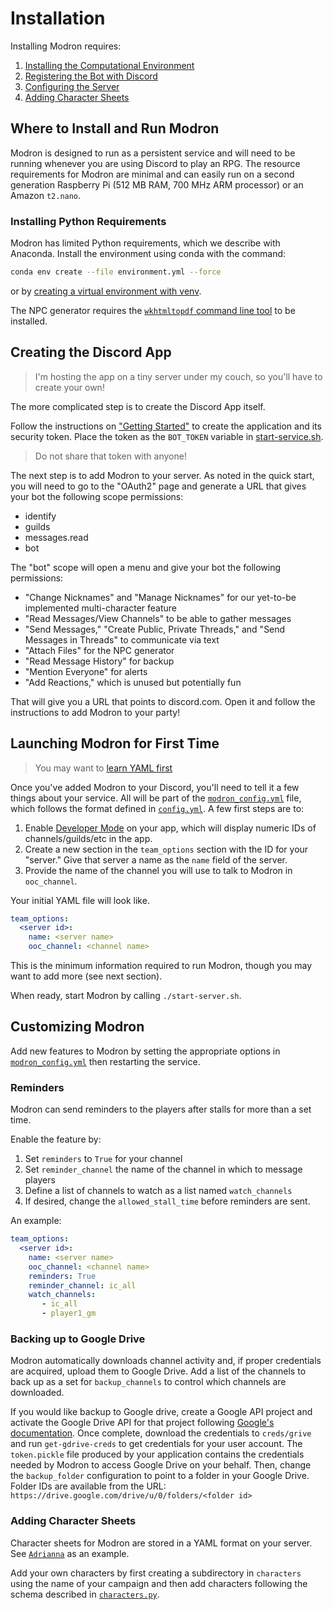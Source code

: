 # Installation

Installing Modron requires:

1. [Installing the Computational Environment](#where-to-install-and-run-modron)
2. [Registering the Bot with Discord](#creating-the-discord-app)
3. [Configuring the Server](#launching-modron-for-first-time)
4. [Adding Character Sheets](#adding-character-sheets)

## Where to Install and Run Modron

Modron is designed to run as a persistent service and will need to be running
whenever you are using Discord to play an RPG.
The resource requirements for Modron are minimal and can easily run on
a second generation Raspberry Pi (512 MB RAM, 700 MHz ARM processor)
or an Amazon `t2.nano`.

### Installing Python Requirements

Modron has limited Python requirements, which we describe with Anaconda.
Install the environment using conda with the command:

```bash
conda env create --file environment.yml --force
```

or by [creating a virtual environment with venv](https://docs.python.org/3/library/venv.html).

The NPC generator requires the [`wkhtmltopdf` command line tool](https://wkhtmltopdf.org/index.html) to be installed.

## Creating the Discord App

> I'm hosting the app on a tiny server under my couch, so you'll have to create your own!

The more complicated step is to create the Discord App itself.

Follow the instructions on ["Getting Started"](https://discord.com/developers/docs/getting-started) to
create the application and its security token.
Place the token as the `BOT_TOKEN` variable in [start-service.sh](../start-service.sh).

> Do not share that token with anyone!

The next step is to add Modron to your server.
As noted in the quick start, you will need to go to the "OAuth2" page
and generate a URL that gives your bot the following scope permissions:

- identify
- guilds
- messages.read
- bot

The "bot" scope will open a menu and give your bot the following permissions:

- "Change Nicknames" and "Manage Nicknames" for our yet-to-be implemented multi-character feature
- "Read Messages/View Channels" to be able to gather messages
- "Send Messages," "Create Public, Private Threads," and "Send Messages in Threads" to communicate via text
- "Attach Files" for the NPC generator
- "Read Message History" for backup
- "Mention Everyone" for alerts
- "Add Reactions," which is unused but potentially fun

That will give you a URL that points to discord.com. 
Open it and follow the instructions to add Modron to your party!

## Launching Modron for First Time

> You may want to [learn YAML first](https://learnxinyminutes.com/docs/yaml/)

Once you've added Modron to your Discord, you'll need to tell it a few things about your service.
All will be part of the [`modron_config.yml`](../modron_config.yml) file,
which follows the format defined in [`config.yml`](../modron/config.py).
A few first steps are to:

1. Enable [Developer Mode](https://www.howtogeek.com/714348/how-to-enable-or-disable-developer-mode-on-discord/)
   on your app, which will display numeric IDs of channels/guilds/etc in the app.   
2. Create a new section in the `team_options` section with the ID for your "server."
   Give that server a name as the `name` field of the server.
3. Provide the name of the channel you will use to talk to Modron in `ooc_channel`.


Your initial YAML file will look like.
   
```yaml
team_options:
  <server id>:
    name: <server name>
    ooc_channel: <channel name>
```

This is the minimum information required to run Modron, though you may want to add more (see next section).

When ready, start Modron by calling `./start-server.sh`.

## Customizing Modron

Add new features to Modron by setting the appropriate options in [`modron_config.yml`](../modron_config.yml)
then restarting the service.

### Reminders

Modron can send reminders to the players after stalls for more than a set time.

Enable the feature by:

1. Set `reminders` to ``True`` for your channel
2. Set `reminder_channel` the name of the channel in which to message players
3. Define a list of channels to watch as a list named `watch_channels`
4. If desired, change the `allowed_stall_time` before reminders are sent.

An example:

```yaml
team_options:
  <server id>:
    name: <server name>
    ooc_channel: <channel name>
    reminders: True
    reminder_channel: ic_all
    watch_channels:
       - ic_all
       - player1_gm 
```

### Backing up to Google Drive

Modron automatically downloads channel activity and, if proper credentials are acquired,
upload them to Google Drive.
Add a list of the channels to back up as a set for  `backup_channels` to control which channels are downloaded.

If you would like backup to Google drive, create a Google API project
and activate the Google Drive API for that project
following [Google's documentation](https://developers.google.com/drive/api/v3/enable-drive-api).
Once complete, download the credentials to `creds/grive` and run `get-gdrive-creds` to
get credentials for your user account.
The `token.pickle` file produced by your application contains the credentials needed by
Modron to access Google Drive on your behalf.
Then, change the `backup_folder` configuration to point to a folder in your Google Drive.
Folder IDs are available from the URL: `https://drive.google.com/drive/u/0/folders/<folder id>`

### Adding Character Sheets

Character sheets for Modron are stored in a YAML format on your server.
See [`Adrianna`](../characters/kaluth/adrianna.yml) as an example.

Add your own characters by first creating a subdirectory in `characters` using the name of your 
campaign and then add characters following the schema described in [`characters.py`](../modron/characters.py).
